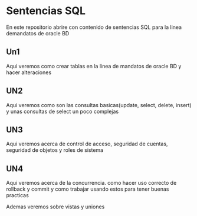 # Sentencias SQL
En este repositorio abrire con contenido de sentencias SQL para la linea demandatos de oracle BD

## Un1
Aqui veremos como crear tablas en la linea de mandatos de oracle BD y hacer alteraciones

## UN2
Aqui veremos como son las consultas basicas(update, select, delete, insert) y unas consultas de select un poco complejas

## UN3
Aqui veremos acerca de control de acceso, seguridad de cuentas, seguridad de objetos y roles de sistema 

## UN4 
Aqui veremos acerca de la concurrencia. como hacer uso correcto de rollback y commit y como trabajar usando estos para tener buenas practicas 

Ademas veremos sobre vistas y uniones
 
##
